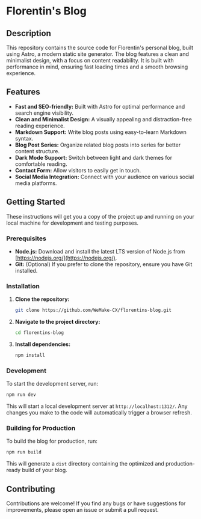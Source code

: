 # Florentin's Blog

## Description

This repository contains the source code for Florentin's personal blog, built using Astro, a modern static site generator. The blog features a clean and minimalist design, with a focus on content readability. It is built with performance in mind, ensuring fast loading times and a smooth browsing experience.

## Features

- **Fast and SEO-friendly:** Built with Astro for optimal performance and search engine visibility.
- **Clean and Minimalist Design:** A visually appealing and distraction-free reading experience.
- **Markdown Support:** Write blog posts using easy-to-learn Markdown syntax.
- **Blog Post Series:** Organize related blog posts into series for better content structure.
- **Dark Mode Support:** Switch between light and dark themes for comfortable reading.
- **Contact Form:** Allow visitors to easily get in touch.
- **Social Media Integration:** Connect with your audience on various social media platforms.

## Getting Started

These instructions will get you a copy of the project up and running on your local machine for development and testing purposes.

### Prerequisites

- **Node.js:** Download and install the latest LTS version of Node.js from [https://nodejs.org/](https://nodejs.org/).
- **Git:** (Optional) If you prefer to clone the repository, ensure you have Git installed.

### Installation

1. **Clone the repository:**

    ```bash
    git clone https://github.com/WeMake-CX/florentins-blog.git
    ```

2. **Navigate to the project directory:**

    ```bash
    cd florentins-blog
    ```

3. **Install dependencies:**

    ```bash
    npm install
    ```

### Development

To start the development server, run:

  ```bash
  npm run dev
  ```

This will start a local development server at `http://localhost:1312/`. Any changes you make to the code will automatically trigger a browser refresh.

### Building for Production

To build the blog for production, run:

  ```bash
  npm run build
  ```

This will generate a `dist` directory containing the optimized and production-ready build of your blog.

## Contributing

Contributions are welcome! If you find any bugs or have suggestions for improvements, please open an issue or submit a pull request.
